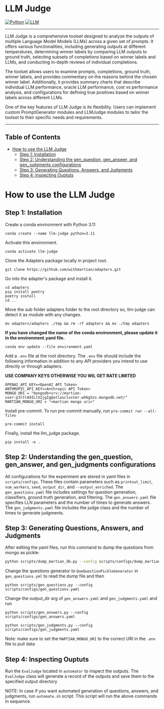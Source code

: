 # LLM Judge
[![Python](https://img.shields.io/badge/Python-3.11-blue)](https://www.python.org/) [![LLM](https://img.shields.io/badge/LLM-Judge-orange)](https://github.com/withmartian/llm-judge)

----

LLM Judge is a comprehensive toolset designed to analyze the outputs of multiple Language Model Models (LLMs) across a given set of prompts. It offers various functionalities, including generating outputs at different temperatures, determining winner labels by comparing LLM outputs to ground truth, selecting subsets of completions based on winner labels and LLMs, and conducting in-depth reviews of individual completions.

The toolset allows users to examine prompts, completions, ground truth, winner labels, and provides commentary on the reasons behind the chosen winner label. Additionally, it provides summary charts that describe individual LLM performance, oracle LLM performance, cost vs performance analysis, and configurations for defining true positives based on winner labels across different LLMs.

One of the key features of LLM Judge is its flexibility. Users can implement custom PromptGenerator modules and LLMJudge modules to tailor the toolset to their specific needs and requirements.

---

## Table of Contents
- [How to use the LLM Judge](#how-to-use-the-llm-judge)
  - [Step 1: Installation](#step-1-installation)
  - [Step 2: Understanding the gen_question, gen_answer, and gen_judgments configurations](#step-2-understanding-the-gen_question-gen_answer-and-gen-judgments-configurations)
  - [Step 3: Generating Questions, Answers, and Judgments](#step-3-generating-questions-answers-and-judgments)
  - [Step 4: Inspecting Ouptuts](#step-4-inspecting-ouptuts)



# How to use the LLM Judge
## Step 1: Installation
Create a conda environment with Python 3.11
```
conda create --name llm-judge python=3.11
```
Activate this environment.
```
conda activate llm-judge
```

 Clone the Adapters package locally in project root.
```
git clone https://github.com/withmartian/adapters.git
```
Go into the adapter's package and install it.
```
cd adapters
pip install poetry
poetry install
cd ..
```

Move the sub folder adapters folder to the root directory so, llm-judge can detect it as module with any changes.
```
mv adapters/adapters ./tmp && rm -rf adapters && mv ./tmp adapters
```

**If you have changed the name of the conda environment, please update it in the environment.yaml file.**
```
conda env update --file environment.yaml
```
Add a `.env` file at the root directory. The `.env` file should include the following information in addition to any API providers you intend to use directly or through adapters.

**USE COMPANY KEYS OTHERWISE YOU WIL GET RATE LIMITED**
```
OPENAI_API_KEY=<OpenAI API Token>
ANTHROPIC_API_KEY=<Anthropic API Token>
MONGO_URI = "mongodb+srv://martian-user:p3ltlA9ILlX2jgIg@atlascluster.wh6g5zs.mongodb.net/"
MARTIAN_MONGO_URI = "<martian mongo uri>"
```
Install pre-commit. To run pre-commit manually, run `pre-commit run --all-files`
```
pre-commit install
```
Finally, install the llm_judge package.
```
pip install -e .
```
## Step 2: Understanding the gen_question, gen_answer, and gen_judgments configurations
All configurations for the experiment are stored in yaml files in `scripts/configs`. These files contain parameters such as `printout_limit`, `num_workers`, `seed`, `output_dir`, and `--output_enriched`. The `gen_questions.yaml` file includes settings for question generation, classifiers, ground truth generation, and filtering. The `gen_answers.yaml` file specifies LLN parameters and the number of times to generate answers. The `gen_judgments.yaml` file includes the judge class and the number of times to generate judgments.

## Step 3: Generating Questions, Answers, and Judgments
After editing the yaml files, run this command to dump the questions from mongo as pickle:
```bash
python scripts/dump_martian_db.py --config scripts/configs/dump_martian_db.yaml
```

Change the questions generator to `QueQuestionPickleGenerator` in `gen_questions.yml` to read the dump file and then

```
python scripts/gen_questions.py --config scripts/configs/gen_questions.yaml
```
Change the output_dir arg of `gen_answers.yaml` and `gen_judgments.yaml` and run
```
python scripts/gen_answers.py --config scripts/configs/gen_answers.yaml
```
```
python scripts/gen_judgments.py --config scripts/configs/gen_judgments.yaml
```


Note: make sure to set the `MARTIAN_MONGO_URI` to the correct URI in the `.env` file to pull data

## Step 4: Inspecting Ouptuts

Run the `EvalJudge` located in `automator` to inspect the outputs. The `EvalJudge` class will generate a record of the outputs and save them to the specified output directory


NOTE: In case if you want automated generation of questions, answers, and judgments, run `automate.sh` script. This script will run the above commands in sequence.